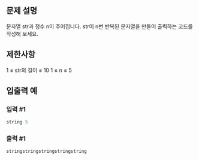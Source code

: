 ## 문제 설명
문자열 str과 정수 n이 주어집니다.
str이 n번 반복된 문자열을 만들어 출력하는 코드를 작성해 보세요.

## 제한사항
1 ≤ str의 길이 ≤ 10
1 ≤ n ≤ 5
## 입출력 예
### 입력 #1
```python
string 5
```
### 출력 #1
```python
stringstringstringstringstring
```
